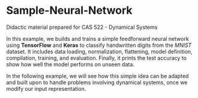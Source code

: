 # Sample-Neural-Network

Didactic material prepared for CAS 522 - Dynamical Systems

In this example, we builds and trains a simple feedforward neural network using **TensorFlow** and **Keras** to classify handwritten digits from the *MNIST* dataset. It includes data loading, normalization, flattening, model definition, compilation, training, and evaluation. Finally, it prints the test accuracy to show how well the model performs on unseen data.

In the following example, we will see how this simple idea can be adapted and built upon to handle problems involving dynamical systems, once we modify our input representation.
